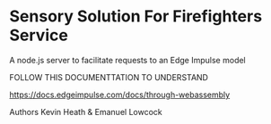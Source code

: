 # Sensory Solution For Firefighters Service
A node.js server to facilitate requests to an Edge Impulse model

FOLLOW THIS DOCUMENTTATION TO UNDERSTAND 

https://docs.edgeimpulse.com/docs/through-webassembly

Authors Kevin Heath & Emanuel Lowcock